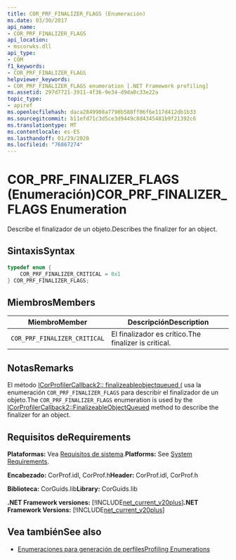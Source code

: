 ```yaml
---
title: COR_PRF_FINALIZER_FLAGS (Enumeración)
ms.date: 03/30/2017
api_name:
- COR_PRF_FINALIZER_FLAGS
api_location:
- mscorwks.dll
api_type:
- COM
f1_keywords:
- COR_PRF_FINALIZER_FLAGS
helpviewer_keywords:
- COR_PRF_FINALIZER_FLAGS enumeration [.NET Framework profiling]
ms.assetid: 297d7721-3911-4f36-9e34-d9da0c33e22a
topic_type:
- apiref
ms.openlocfilehash: daca2849908a7798b588ff06f6e117d412db1b33
ms.sourcegitcommit: b11efd71c3d5ce3d9449c8d4345481b9f21392c6
ms.translationtype: MT
ms.contentlocale: es-ES
ms.lasthandoff: 01/29/2020
ms.locfileid: "76867274"
---
```

# <a name="cor_prf_finalizer_flags-enumeration"></a><span data-ttu-id="0e9f8-102">COR_PRF_FINALIZER_FLAGS (Enumeración)</span><span class="sxs-lookup"><span data-stu-id="0e9f8-102">COR_PRF_FINALIZER_FLAGS Enumeration</span></span>
<span data-ttu-id="0e9f8-103">Describe el finalizador de un objeto.</span><span class="sxs-lookup"><span data-stu-id="0e9f8-103">Describes the finalizer for an object.</span></span>  
  
## <a name="syntax"></a><span data-ttu-id="0e9f8-104">Sintaxis</span><span class="sxs-lookup"><span data-stu-id="0e9f8-104">Syntax</span></span>  
  
```cpp  
typedef enum {  
    COR_PRF_FINALIZER_CRITICAL = 0x1  
} COR_PRF_FINALIZER_FLAGS;  
```  
  
## <a name="members"></a><span data-ttu-id="0e9f8-105">Miembros</span><span class="sxs-lookup"><span data-stu-id="0e9f8-105">Members</span></span>  
  
|<span data-ttu-id="0e9f8-106">Miembro</span><span class="sxs-lookup"><span data-stu-id="0e9f8-106">Member</span></span>|<span data-ttu-id="0e9f8-107">Descripción</span><span class="sxs-lookup"><span data-stu-id="0e9f8-107">Description</span></span>|  
|------------|-----------------|  
|`COR_PRF_FINALIZER_CRITICAL`|<span data-ttu-id="0e9f8-108">El finalizador es crítico.</span><span class="sxs-lookup"><span data-stu-id="0e9f8-108">The finalizer is critical.</span></span>|  
  
## <a name="remarks"></a><span data-ttu-id="0e9f8-109">Notas</span><span class="sxs-lookup"><span data-stu-id="0e9f8-109">Remarks</span></span>  
 <span data-ttu-id="0e9f8-110">El método [ICorProfilerCallback2:: finalizeableobjectqueued (](icorprofilercallback2-finalizeableobjectqueued-method.md) usa la enumeración `COR_PRF_FINALIZER_FLAGS` para describir el finalizador de un objeto.</span><span class="sxs-lookup"><span data-stu-id="0e9f8-110">The `COR_PRF_FINALIZER_FLAGS` enumeration is used by the [ICorProfilerCallback2::FinalizeableObjectQueued](icorprofilercallback2-finalizeableobjectqueued-method.md) method to describe the finalizer for an object.</span></span>  
  
## <a name="requirements"></a><span data-ttu-id="0e9f8-111">Requisitos de</span><span class="sxs-lookup"><span data-stu-id="0e9f8-111">Requirements</span></span>  
 <span data-ttu-id="0e9f8-112">**Plataformas:** Vea [Requisitos de sistema](../../../../docs/framework/get-started/system-requirements.md).</span><span class="sxs-lookup"><span data-stu-id="0e9f8-112">**Platforms:** See [System Requirements](../../../../docs/framework/get-started/system-requirements.md).</span></span>  
  
 <span data-ttu-id="0e9f8-113">**Encabezado:** CorProf.idl, CorProf.h</span><span class="sxs-lookup"><span data-stu-id="0e9f8-113">**Header:** CorProf.idl, CorProf.h</span></span>  
  
 <span data-ttu-id="0e9f8-114">**Biblioteca:** CorGuids.lib</span><span class="sxs-lookup"><span data-stu-id="0e9f8-114">**Library:** CorGuids.lib</span></span>  
  
 <span data-ttu-id="0e9f8-115">**.NET Framework versiones:** [!INCLUDE[net_current_v20plus](../../../../includes/net-current-v20plus-md.md)]</span><span class="sxs-lookup"><span data-stu-id="0e9f8-115">**.NET Framework Versions:** [!INCLUDE[net_current_v20plus](../../../../includes/net-current-v20plus-md.md)]</span></span>  
  
## <a name="see-also"></a><span data-ttu-id="0e9f8-116">Vea también</span><span class="sxs-lookup"><span data-stu-id="0e9f8-116">See also</span></span>

- [<span data-ttu-id="0e9f8-117">Enumeraciones para generación de perfiles</span><span class="sxs-lookup"><span data-stu-id="0e9f8-117">Profiling Enumerations</span></span>](profiling-enumerations.md)
